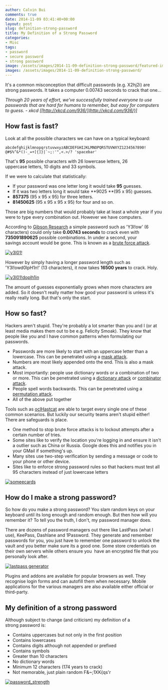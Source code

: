 ```yaml
---
author: Calvin Bui
comments: true
date: 2014-11-09 03:41:40+00:00
layout: post
slug: definition-strong-password
title: My Definition of a Strong Password
categories:
- Misc
tags:
- password
- secure password
- strong password
image: /assets/images/2014-11-09-definition-strong-password/featured-image.jpg 
images: /assets/images/2014-11-09-definition-strong-password/
---
```


It's a common misconception that difficult passwords (e.g. X2hj2i) are strong passwords. It takes a computer 0.00743 seconds to crack that one...

_Through 20 years of effort, we've successfully trained everyone to use passwords that are hard for humans to remember, but easy for computers to guess. - xkcd [[http://xkcd.com/936/](http://xkcd.com/936/)]_

<!-- more -->

## How fast is fast?

Look at all the possible characters we can have on a typical keyboard:

```    
abcdefghijklmnopqrstuvwxyzABCDEFGHIJKLMNOPQRSTUVWXYZ1234567890! @#$%^&*()-_=+[{]}|`~;:'",<.>/? 'spacebar'
```

That's **95** possible characters with 26 lowercase letters, 26 uppercase letters, 10 digits and 33 symbols.

If we were to calculate that statistically:

* If your password was one letter long it would take **95** guesses.
* If it was two letters long it would take **9025 **(95 x 95) guesses.
* **857375** (95 x 95 x 95) for three letters.
* **81450625** (95 x 95 x 95 x 95) for four and so on.

Those are big numbers that would probably take at least a whole year if you were to type every combination out. However we have computers.

According to [Gibson Research](https://www.grc.com/haystack.htm) a simple password such as 'Y3l!ow' (6 characters) could only take **0.00743 seconds** to crack even with **735091890625** possible combinations. In under a second, your savings account would be gone. This is known as a [brute force attack](http://hashcat.net/wiki/doku.php?id=mask_attack).

[![y3l01!]({{page.images}}y3l01.png)]({{page.images}}y3l01.png)

However by simply having a longer password length such as 'Y3l!owd0lpH1n!' (13 characters), it now takes **16500 years** to crack. Holy.

[![y3l01!doplh1in]({{page.images}}y3l01doplh1in.png)]({{page.images}}y3l01doplh1in.png)

The amount of guesses exponentially grows when more characters are added. So it doesn't really matter how good your password is unless it's really really long. But that's only the start.

## How so fast?

Hackers aren't stupid. They're probably a lot smarter than you and I (or at least media makes them out to be e.g. Felicity Smoak). They know that people like you and I have common patterns when formulating our passwords.

* Passwords are more likely to start with an uppercase letter than a lowercase. This can be penetrated using a [mask attack](http://hashcat.net/wiki/doku.php?id=mask_attack).
* Numbers are most likely appended onto the end. This is also a mask attack.
* Most importantly: people use dictionary words or a combination of two or more. This can be penetrated using a [dictionary attack](http://hashcat.net/wiki/doku.php?id=dictionary_attack) or [combinator attack](http://hashcat.net/wiki/doku.php?id=combinator_attack).
* People spell words backwards. This can be penetrated using a [permutation attack](http://hashcat.net/wiki/doku.php?id=permutation_attack).
* All of the above put together

Tools such as [oclHastcat](http://hashcat.net/oclhashcat/) are able to target every single one of these common scenarios. But luckily our security teams aren't stupid either! There are safeguards is place.

* One method to stop brute force attacks is to lockout attempts after a certain number of tries.
* Some sites like to verify the location you're logging in and ensure it isn't a outlier such as China or Russia. Google does this and notifies you in your GMail if something's up.
* Many sites use two-step verification by sending a message or code to your phone or other device.
* Sites like to enforce strong password rules so that hackers must test all 95 characters instead of just lowercase letters

[![someecards]({{page.images}}mjaxmy1myzezn2u0nzhlzwzmndu3.png)]({{page.images}}mjaxmy1myzezn2u0nzhlzwzmndu3.png)

## How do I make a strong password?
So how do you make a strong password? You slam random keys on your keyboard until its long enough and random enough. But then how will you remember it? To tell you the truth, I don't, my password manager does.

There are dozens of password managers out there like LastPass (what I use), KeePass, Dashlane and 1Password. They generate and remember passwords for you, you just have to remember one password to unlock the vault and you better make sure its a good one. Some store credentials on their own servers while others ensure you  have an encrypted file that you personally look after.

[![lastpass generator]({{page.images}}lastpass-generator.png)]({{page.images}}lastpass-generator.png)

Plugins and addons are available for popular browsers as well. They recognise login forms and can autofill them when necessary. Mobile applications for the various managers are also available either official or third-party.

## My definition of a strong password

Although subject to change (and criticism) my definition of a strong password is:

* Contains uppercases but not only in the first position
* Contains lowercases
* Contains digits although not appended or prefixed
* Contains symbols
* Greater than 10 characters
* No dictionary words
* Minimum 12 characters (174 years to crack)
* Not memorable, just plain random F&~;1XK{qs'r

[![password_strength]({{page.images}}password_strength.png)]({{page.images}}password_strength.png)
